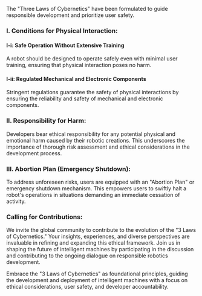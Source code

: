 The "Three Laws of Cybernetics" have been formulated to guide responsible development and prioritize user safety.

### I. Conditions for Physical Interaction:
#### I-i: Safe Operation Without Extensive Training
A robot should be designed to operate safely even with minimal user training, ensuring that physical interaction poses no harm.

#### I-ii: Regulated Mechanical and Electronic Components
Stringent regulations guarantee the safety of physical interactions by ensuring the reliability and safety of mechanical and electronic components.

### II. Responsibility for Harm:
Developers bear ethical responsibility for any potential physical and emotional harm caused by their robotic creations. This underscores the importance of thorough risk assessment and ethical considerations in the development process.

### III. Abortion Plan (Emergency Shutdown):
To address unforeseen risks, users are equipped with an "Abortion Plan" or emergency shutdown mechanism. This empowers users to swiftly halt a robot's operations in situations demanding an immediate cessation of activity.

### Calling for Contributions:
We invite the global community to contribute to the evolution of the "3 Laws of Cybernetics." Your insights, experiences, and diverse perspectives are invaluable in refining and expanding this ethical framework. Join us in shaping the future of intelligent machines by participating in the discussion and contributing to the ongoing dialogue on responsible robotics development.

Embrace the "3 Laws of Cybernetics" as foundational principles, guiding the development and deployment of intelligent machines with a focus on ethical considerations, user safety, and developer accountability.
